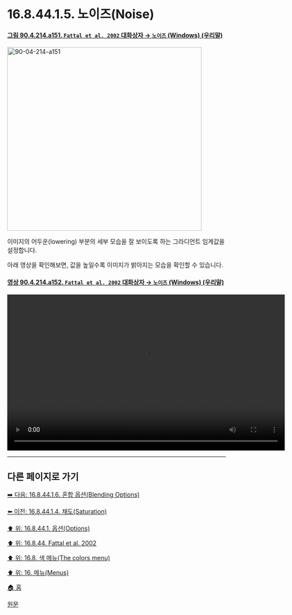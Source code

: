 # 16.8.44.1.5. 노이즈(Noise)

<a id="90-04-214-a151"></a>

#### [그림 90.4.214.a151. `Fattal et al. 2002` 대화상자 → `노이즈` (Windows) (우리말)](./90-04-0214-fattal_et_el_2002.md#90-04-214-a151)
<img width="448" height="424" alt="90-04-214-a151" src="https://github.com/user-attachments/assets/66db3f21-b220-4975-8d3c-9ea872d5151d" />

이미지의 어두운(lowering) 부분의 세부 모습을 잘 보이도록 하는 그라디언트 임계값을 설정합니다.

<a comment="TODO 정확한 번역이 필요함"></a>

아래 영상을 확인해보면, 값을 높일수록 이미지가 밝아지는 모습을 확인할 수 있습니다.

<a id="90-04-214-a152"></a>

#### [영상 90.4.214.a152. `Fattal et al. 2002` 대화상자 → `노이즈` (Windows) (우리말)](./90-04-0214-fattal_et_el_2002.md#90-04-214-a152)
<video controls="controls" width="640" height="360" src="https://github.com/user-attachments/assets/4ca75806-9bf6-4f80-85c8-346e81bc2552"></video>

***

## 다른 페이지로 가기

[➡️ 다음: 16.8.44.1.6. 혼합 옵션(Blending Options)](./16-08-44-01-06-blending_options.md)

[⬅️ 이전: 16.8.44.1.4. 채도(Saturation)](./16-08-44-01-04-saturation.md)

[⬆️ 위: 16.8.44.1. 옵션(Options)](./16-08-44-01-00-options.md)

[⬆️ 위: 16.8.44. Fattal et al. 2002](./16-08-44-00-fattal_et_al_2002.md)

[⬆️ 위: 16.8. 색 메뉴(The colors menu)](./16-08-00-the-colors-menu.md)

[⬆️ 위: 16. 메뉴(Menus)](./16-00-menus.md)

[🏠 홈](./00-home.md)

[원문](https://docs.gimp.org/2.10/ko/gimp-filter-fattal-2002.html#idm33519)
